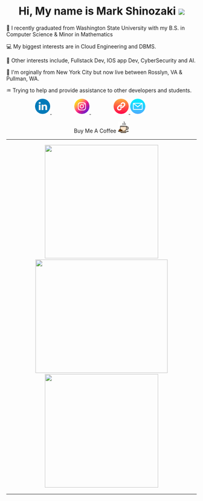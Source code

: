 <h1 align="center" >
  Hi, My name is Mark Shinozaki 
  <img src="https://media.giphy.com/media/hvRJCLFzcasrR4ia7z/giphy.gif" width="30px"/>
</h1>


:iphone: I recently graduated from Washington State University with my B.S. in Computer Science & Minor in Mathematics 

:computer: My biggest interests are in Cloud Engineering and DBMS.

:beginner: Other interests include, Fullstack Dev, IOS app Dev, CyberSecurity and AI. 

:japan: I'm orginally from New York City but now live between Rosslyn, VA & Pullman, WA.

:aquarius: Trying to help and provide assistance to other developers and students. 


<div id="badges" align="center">
  <!-- LinkedIn Logo -->
  <a href="https://www.linkedin.com/in/mark-shinozaki-%E7%AF%A0%E5%B4%8E-372699b7/" style="margin-right: 60px;">
    <img src="https://github.com/MarkShinozaki/MarkShinozaki/blob/main/linkedin%20(1).png" alt="LinkedIn Logo" style="height: 40px; width: auto;"/>
  </a>
  <!-- Instagram Logo -->
  <a href="https://instagram.com/markshinozaki.jp" style="margin-right: 60px;">
    <img src="https://github.com/MarkShinozaki/MarkShinozaki/blob/main/instagram%20(1).png" alt="Instagram Logo" style="height: 40px; width: auto;"/>
  </a>
  <!-- Chain Logo -->
  <a href="https://markshinozaki.com/">
    <img src="https://github.com/MarkShinozaki/MarkShinozaki/blob/main/chain.png" alt="chain Logo" style="height: 40px; width: auto;"/>
  </a>
  <a href="mailto:m.strong-shinozaki.wsu.edu" style="margin-right: 60px;">
    <img src="https://github.com/MarkShinozaki/MarkShinozaki/blob/main/email.png" alt="Email Icon" style="height: 40px; width: auto;"/> <!-- Replace with your email icon path -->
  </a>

  <div id="counter" align="center">
  <img src="https://komarev.com/ghpvc/?username=MarkShinozaki&style=flat-square&color=blue" alt=""/>
  </div>
    Buy Me A Coffee
    <a href="https://www.buymeacoffee.com/markshin">
    <img src="https://github.com/MarkShinozaki/MarkShinozaki/blob/main/coffee-cup.png" alt="chain Logo" style="height: 30px; width: auto;"/>
  </a>
</div>






--- 
<div id="header" align="center">
  <img src="https://media.giphy.com/media/maNB0qAiRVAty/giphy.gif" width="300" height="300"/>
  <img src="https://media.giphy.com/media/3o6Zt6ML6BklcajjsA/giphy.gif" width="350" height="300"/>
  <img src="https://media.giphy.com/media/hUhARUMJB4OsRMXJ6l/giphy.gif" width="300" height="300"/>
</div>

---








